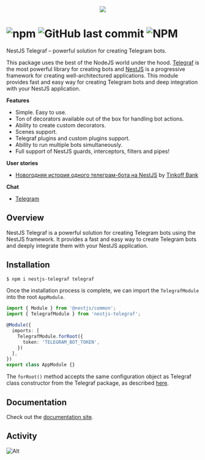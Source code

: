 <p align="center">
  <img src="https://raw.githubusercontent.com/robot-mafia/nestjs-telegraf/main/.github/logo.svg" />
</p>

# ![npm](https://img.shields.io/npm/dm/nestjs-telegraf) ![GitHub last commit](https://img.shields.io/github/last-commit/0x467/nestjs-telegraf) ![NPM](https://img.shields.io/npm/l/nestjs-telegraf)

NestJS Telegraf – powerful solution for creating Telegram bots.

This package uses the best of the NodeJS world under the hood. [Telegraf](https://github.com/telegraf/telegraf) is the most powerful library for creating bots and [NestJS](https://github.com/nestjs) is a progressive framework for creating well-architectured applications. This module provides fast and easy way for creating Telegram bots and deep integration with your NestJS application. 

**Features**

- Simple. Easy to use.
- Ton of decorators available out of the box for handling bot actions.
- Ability to create custom decorators.
- Scenes support.
- Telegraf plugins and custom plugins support.
- Ability to run multiple bots simultaneously.
- Full support of NestJS guards, interceptors, filters and pipes!

**User stories**
- [Новогодняя история одного телеграм-бота на NestJS](https://habr.com/ru/company/tinkoff/blog/596287/) by [Tinkoff Bank](https://github.com/Tinkoff)

**Chat**

* [Telegram](https://t.me/nestjs_telegraf)

## Overview

NestJS Telegraf is a powerful solution for creating Telegram bots using the NestJS framework. It provides a fast and easy way to create Telegram bots and deeply integrate them with your NestJS application.

## Installation

```bash
$ npm i nestjs-telegraf telegraf
```

Once the installation process is complete, we can import the `TelegrafModule` into the root `AppModule`.

```typescript title="src/app.module.ts"
import { Module } from '@nestjs/common';
import { TelegrafModule } from 'nestjs-telegraf';

@Module({
  imports: [
    TelegrafModule.forRoot({
      token: 'TELEGRAM_BOT_TOKEN',
    })
  ],
})
export class AppModule {}
```

The `forRoot()` method accepts the same configuration object as Telegraf class constructor from the Telegraf package, as described [here](https://telegraf.js.org/#/?id=constructor).

## Documentation
Check out the [documentation site](https://nestjs-telegraf.0x467.com/).

## Activity
![Alt](https://repobeats.axiom.co/api/embed/3a0b83192feaeff27d8a7f78f53e5cb951f94dac.svg "Repobeats analytics image")
